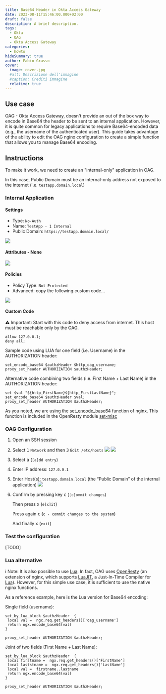 ```yaml
---
title: Base64 Header in Okta Access Gateway
date: 2023-08-11T15:46:00.000+02:00
draft: false
description: A brief description.
tags:
  - Okta
  - OAG
  - Okta Access Gateway
categories:
  - howto
hideSummary: true
author: Fabio Grasso
cover:
  image: cover.jpg
  #alt: Descrizione dell'immagine
  #caption: Crediti immagine
  relative: true
---
```

## Use case

OAG - Okta Access Gateway, doesn't provide an out of the box way to encode in Base64 the header to be sent to an internal application. However, it is quite common for legacy applications to require Base64-encoded data (e.g., the username of the authenticated user). This guide takes advantage of the ability to edit the OAG nginx configuration to create a simple function that allows you to manage Base64 encoding.

## Instructions

To make it work, we need to create an "internal-only" application in  OAG.

In this case, Public Domain must be an internal-only address not exposed to the internet (i.e. `testapp.domain.local`)

### Internal Application

#### Settings

- Type: `No-Auth`
- Name: `TestApp - 1 Internal`
- Public Domain: `https://testapp.domain.local/`

![](1.png)

#### Attributes - None

![](2.png)

#### Policies

- Policy Type: `Not Protected`
- Advanced: copy the following custom code...

![](3.png)

#### Custom Code

⚠️ Important: Start with this code to deny access from internet. This host must be reachable only by the OAG.

```nginx
allow 127.0.0.1;
deny all;
```

Sample code using LUA for one field (i.e. Username) in the AUTHORIZATION header:

```nginx
set_encode_base64 $authzHeader $http_oag_username;
proxy_set_header AUTHORIZATION $authzHeader;
```

Alternative code combining two fields (i.e. First Name + Last Name) in the AUTHORIZATION header:

```nginx
set $val "${http_FirstName}${http_FirstLastName}";
set_encode_base64 $authzHeader $val;
proxy_set_header AUTHORIZATION $authzHeader;
```

As you noted, we are using the [set_encode_base64](https://github.com/openresty/set-misc-nginx-module?tab=readme-ov-file#set_encode_base64) function of nginx. This function is included in the OpenResty module [set-misc](https://github.com/openresty/set-misc-nginx-module)

### OAG Configuration

1. Open an SSH session
2. Select <kbd><kbd>1</kbd></kbd>  `Network` and then <kbd><kbd>3</kbd></kbd> `Edit /etc/hosts`
   ![](4.png)
   ![](5.png)
3. Select <kbd><kbd>a</kbd></kbd>  (`[a]dd entry`)
4. Enter IP address: `127.0.0.1`
5. Enter Host(s): `testapp.domain.local` (the “Public Domain” of the internal application)
   ![](6.png)
6. Confirm by pressing key <kbd><kbd>c</kbd></kbd> (`[c]ommit changes`)

   Then press <kbd><kbd>x</kbd></kbd> (`e[x]it`)

   Press again <kbd><kbd>c</kbd></kbd> (`c - commit changes to the system`)

   And finally <kbd><kbd>x</kbd></kbd> (`exit`)

### Test the configuration

[TODO]

### Lua alternative

ℹ️ Note: It is also possible to use [Lua](https://www.lua.org/). In fact, OAG uses [OpenResty](https://openresty.org/) (an extension of nginx, which supports [LuaJIT](https://luajit.org/), a Just-In-Time Compiler for [Lua](https://www.lua.org/)). However, for this simple use case, it is sufficient to use the native nginx functions.

As a reference example, here is the Lua version for Base64 encoding:

Single field (username):

```nginx
set_by_lua_block $authzHeader  {
 local val =  ngx.req.get_headers()['oag_username']
 return ngx.encode_base64(val)
}

proxy_set_header AUTHORIZATION $authzHeader;
```

Joint of two fields (First Name + Last Name):

```nginx
set_by_lua_block $authzHeader  {
 local firstname =  ngx.req.get_headers()['FirstName']
 local laststname =  ngx.req.get_headers()['LastName']
 local val =  firstname..lastname 
 return ngx.encode_base64(val)
}

proxy_set_header AUTHORIZATION $authzHeader;
```